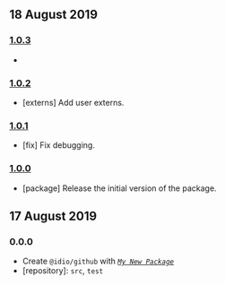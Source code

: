 ## 18 August 2019

### [1.0.3](https://github.com/idiocc/github/compare/v1.0.2...v1.0.3)

-

### [1.0.2](https://github.com/idiocc/github/compare/v1.0.1...v1.0.2)

- [externs] Add user externs.

### [1.0.1](https://github.com/idiocc/github/compare/v1.0.0...v1.0.1)

- [fix] Fix debugging.

### [1.0.0](https://github.com/idiocc/github/compare/v0.0.0-pre...v1.0.0)

- [package] Release the initial version of the package.

## 17 August 2019

### 0.0.0

- Create `@idio/github` with _[`My New Package`](https://mnpjs.org)_
- [repository]: `src`, `test`